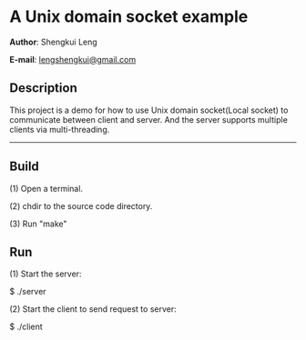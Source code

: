  A Unix domain socket example
==============================
**Author**: Shengkui Leng

**E-mail**: lengshengkui@gmail.com


Description
-----------
This project is a demo for how to use Unix domain socket(Local socket) to
communicate between client and server.  And the server supports multiple
clients via multi-threading.

* * *

Build
-----------
(1) Open a terminal.

(2) chdir to the source code directory.

(3) Run "make"


Run
-----------
(1) Start the server:

  $ ./server

(2) Start the client to send request to server:

  $ ./client

